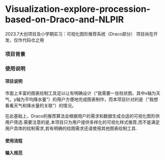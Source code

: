 # Visualization-explore-procession-based-on-Draco-and-NLPIR
2023.7大创项目及小学期实习：可视化图形推荐系统（Draco部分）
项目尚在开发，仅作代码仓之用

### 项目背景


### 使用说明


#### 项目说明
市面上丰富的图表绘制工具足以让有明确设计（“我需要一张柱状图，其中x轴为天气，y轴为平均降水量”）的用户方便地完成图表制作，而本项目针对的是（“我想看看天气和降水量的关联”）的情况。

在此基础上，Draco的推荐算法会根据用户的需求和数据生成合适的可视化图形供用户筛选.需要注意的是,本项目只为用户提供多样化的可视化样式推荐,而不是满足用户具体的绘制需求,若有明确的绘图需求还请使用其他图表绘制工具.
#### 使用流程

#### 输入规范
